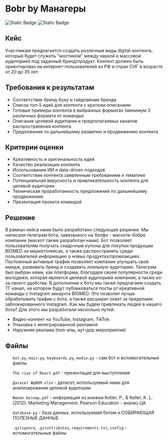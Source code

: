 # Bobr by Манагеры
 
![Static Badge](https://img.shields.io/badge/version-1.0.0-73c549?link=https%3A%2F%2Fgithub.com%2FQuickSilver-1%2FTZ%2Freleases%2F)
![Static Badge](https://img.shields.io/badge/team-%D0%9C%D0%B0%D0%BD%D0%B0%D0%B3%D0%B5%D1%80%D1%8B-blue)

 <h2>Кейс</h2>
Участникам предлагается создать различные виды digital-контента, который будет служить "мостиком" между наукой и массовой аудиторией под заданный бренд/продукт. Контент должен быть ориентирован на интернет-пользователей из РФ и стран СНГ в возрасте от 20 до 35 лет
<h2>Требования к результатам</h2>
<ul>
<li>Соответствие бренд-буку и гайдлайнам бренда</li>
<li>Список топ-5 идей для контента с кратким описанием</li>
<li>Готовые примеры контента в выбранных форматах (минимум 3 различных формата от команды)</li>
<li>Описание целевой аудитории и предполагаемых каналов распространения контента</li>
<li>Предложения по дальнейшему развитию и продвижению контента</li>
</ul>

<h2>Критерии оценки</h2>
<ul>
<li>Креативность и оригинальность идей</li>
<li>Качество реализации контента</li>
<li>Использование ИИ и data-driven подходов</li>
<li>Соответствие контента заявленным требованиям и тематике</li>
<li>Потенциальная вирусность и привлекательность контента для целевой аудитории</li>
<li>Техническая проработанность предложений по дальнейшему продвижению</li>
<li>Презентация проекта командой</li>
</ul>

<h2>Решение</h2>
В рамках кейса нами было разработано следующее решение. Мы написали телеграм бота, завязанного на Хелфи - маскоте-бобре компании (маскот также разработан нами). Бот позволяет пользователям получать скидочные купоны для покупки продукции BIOMED на маркетплейсах, а также распространять среди пользователей информацию о новых продуктах/промоакциях. Постоянный активный трафик позволяет компании улучшать свой имидж, развивать бренд и создавать лояльную аудиторию. 
Телеграм был выбран нами, как платформа, благодаря своей популярности среди молодежи, которая является целевой аудиторией компании, а также из-за своего удобства.
В дополнение к боту мы также предлагаем создать ТГ канал, на котором будут публиковаться посты от креативной команды с Instagram аккаунта BIOMED. Это позволит лучше обрабатывать трафик с бота, а также расширит охват за пределами заблокированного Instagram.
Как мы будем привлекать людей в нашего бота? Для этого мы разработали несколько путей:

<ul>
 <li>Видео-контент на YouTube, Instagram, TikTok</li>
 <li>Упаковка с интегрированной рекламой</li>
 <li>Наружняя реклама (поп-апы, аут-дор мероприятия)</li>
</ul>

<h2>Файлы</h2>
<ul><code>bot.py</code>, <code>main.py</code>, <code>keyboards.py</code>, <code>media.py</code> - сам бот и вспомогательные файлы</ul>
<ul><code>The rise of React.pdf</code> - презентация для выступления</ul>
<ul><code>Датасет ВЦИОМ.xlsx</code> - датасет, используемый нами для анализирования целевой аудитории</ul>
<ul><code>Филип Котлер.pdf</code> - информация из книжки Kotler, P., & Keller, K. L. (2012). Marketing Management. Pearson Education - анализ ЦА</ul>
<ul><code>database.py</code> - база данных, используемая ботом и СОБИРАЮЩАЯ ПОЛЕЗНЫЕ ДАННЫЕ</ul>
<ul><code>.gitignore</code>, <code>.gitattributes</code>, <code>requirements.txt</code>, <code>config</code> 
- вспомогательные файлы</ul>
